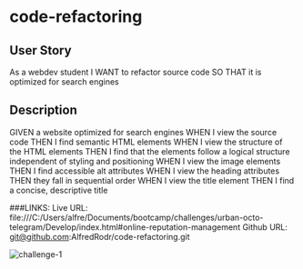 # code-refactoring

## User Story
As a webdev student 
I WANT to refactor source code
SO THAT it is optimized for search engines

## Description
GIVEN a website optimized for search engines
WHEN I view the source code
THEN I find semantic HTML elements
WHEN I view the structure of the HTML elements
THEN I find that the elements follow a logical structure independent of styling and positioning
WHEN I view the image elements
THEN I find accessible alt attributes
WHEN I view the heading attributes
THEN they fall in sequential order
WHEN I view the title element
THEN I find a concise, descriptive title 

###LINKS:
Live URL: file:///C:/Users/alfre/Documents/bootcamp/challenges/urban-octo-telegram/Develop/index.html#online-reputation-management
Github URL: git@github.com:AlfredRodr/code-refactoring.git


![challenge-1 ](https://user-images.githubusercontent.com/105567653/208845198-c428b806-0b06-4136-8f03-e451c6c2b135.jpg)


